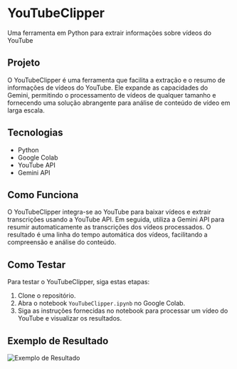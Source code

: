 # YouTubeClipper
Uma ferramenta em Python para extrair informações sobre vídeos do YouTube

## Projeto
O YouTubeClipper é uma ferramenta que facilita a extração e o resumo de informações de vídeos do YouTube. Ele expande as capacidades do Gemini, permitindo o processamento de vídeos de qualquer tamanho e fornecendo uma solução abrangente para análise de conteúdo de vídeo em larga escala.

## Tecnologias
- Python
- Google Colab
- YouTube API
- Gemini API

## Como Funciona
O YouTubeClipper integra-se ao YouTube para baixar vídeos e extrair transcrições usando a YouTube API. Em seguida, utiliza a Gemini API para resumir automaticamente as transcrições dos vídeos processados. O resultado é uma linha do tempo automática dos vídeos, facilitando a compreensão e análise do conteúdo.

## Como Testar
Para testar o YouTubeClipper, siga estas etapas:
1. Clone o repositório.
2. Abra o notebook `YouTubeClipper.ipynb` no Google Colab.
3. Siga as instruções fornecidas no notebook para processar um vídeo do YouTube e visualizar os resultados.

## Exemplo de Resultado
![Exemplo de Resultado](exemplo_resultado.png)

